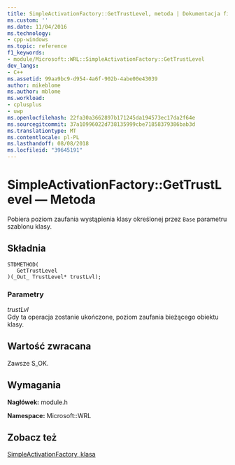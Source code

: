 ```yaml
---
title: SimpleActivationFactory::GetTrustLevel, metoda | Dokumentacja firmy Microsoft
ms.custom: ''
ms.date: 11/04/2016
ms.technology:
- cpp-windows
ms.topic: reference
f1_keywords:
- module/Microsoft::WRL::SimpleActivationFactory::GetTrustLevel
dev_langs:
- C++
ms.assetid: 99aa9bc9-d954-4a6f-902b-4abe00e43039
author: mikeblome
ms.author: mblome
ms.workload:
- cplusplus
- uwp
ms.openlocfilehash: 22fa30a3662897b171245da194573ec17da2f64e
ms.sourcegitcommit: 37a10996022d738135999cbe71858379386bab3d
ms.translationtype: MT
ms.contentlocale: pl-PL
ms.lasthandoff: 08/08/2018
ms.locfileid: "39645191"
---
```

# <a name="simpleactivationfactorygettrustlevel-method"></a>SimpleActivationFactory::GetTrustLevel — Metoda
Pobiera poziom zaufania wystąpienia klasy określonej przez `Base` parametru szablonu klasy.  
  
## <a name="syntax"></a>Składnia  
  
```  
STDMETHOD(  
   GetTrustLevel  
)(_Out_ TrustLevel* trustLvl);  
```  
  
### <a name="parameters"></a>Parametry  
 *trustLvl*  
 Gdy ta operacja zostanie ukończone, poziom zaufania bieżącego obiektu klasy.  
  
## <a name="return-value"></a>Wartość zwracana  
 Zawsze S_OK.  
  
## <a name="requirements"></a>Wymagania  
 **Nagłówek:** module.h  
  
 **Namespace:** Microsoft::WRL  
  
## <a name="see-also"></a>Zobacz też  
 [SimpleActivationFactory, klasa](../windows/simpleactivationfactory-class.md)